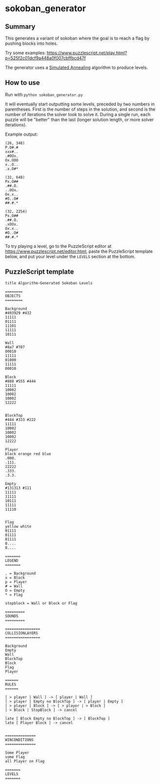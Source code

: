 # sokoban_generator

## Summary
This generates a variant of sokoban where the goal is to reach a flag by pushing blocks into holes.

Try some examples:
https://www.puzzlescript.net/play.html?p=525f2c01dcf9a448a0f007cbffbcd47f

The generator uses a [Simulated Annealing](https://en.wikipedia.org/wiki/Simulated_annealing) algorithm to produce levels.

## How to use
Run with `python sokoban_generator.py`

It will eventually start outputting some levels, preceded by two numbers in parentheses. First is the number of steps in the solution, and second is the number of iterations the solver took to solve it. During a single run, each puzzle will be "better" than the last (longer solution length, or more solver iterations).

Example output:
```
(26, 348)
P.O#.#
xxx#..
.#OOx.
Ox.OOO
x..O..
.x.O#*

(32, 648)
Px.O##
.##.O.
..OOx.
Ox.x..
#O..O#
##.#.*

(32, 2254)
Px.O##
.##.O.
.xOOx.
Ox.x..
#O..O#
##.#.*
```

To try playing a level, go to the PuzzleScript editor at https://www.puzzlescript.net/editor.html, paste the PuzzleScript template below, and put your level under the `LEVELS` section at the bottom.


## PuzzleScript template
```
title Algorithm-Generated Sokoban Levels

========
OBJECTS
========

Background
#493929 #432
11111
01111
11101
11111
10111

Wall
#8a7 #787
00010
11111
01000
11111
00010

Block
#888 #555 #444
11111
10002
10002
10002
12222


BlockTop
#444 #333 #222
11111
10002
10002
10002
12222

Player
black orange red blue
.000.
.111.
22222
.333.
.3.3.

Empty
#131313 #111
11111
11111
10111
11111
11110


Flag
yellow white
01111
01111
01111
0....
0....

=======
LEGEND
=======

. = Background
x = Block
p = Player
# = Wall
O = Empty
* = Flag

stopblock = Wall or Block or Flag

=========
SOUNDS
=========

================
COLLISIONLAYERS
================

Background
Empty
Wall
BlockTop
Block
Flag
Player

======
RULES
======

[ > player | Wall ] -> [ player | Wall ]
[ > player | Empty no BlockTop ] -> [ player | Empty ]
[ > player | Block ] -> [ > player | > Block ]
[ > Block | StopBlock ] -> cancel

late [ Block Empty no BlockTop ] -> [ BlockTop ]
late [ Player Block ] -> cancel


==============
WINCONDITIONS
==============

Some Player
some Flag
all Player on Flag

=======
LEVELS
=======
```
